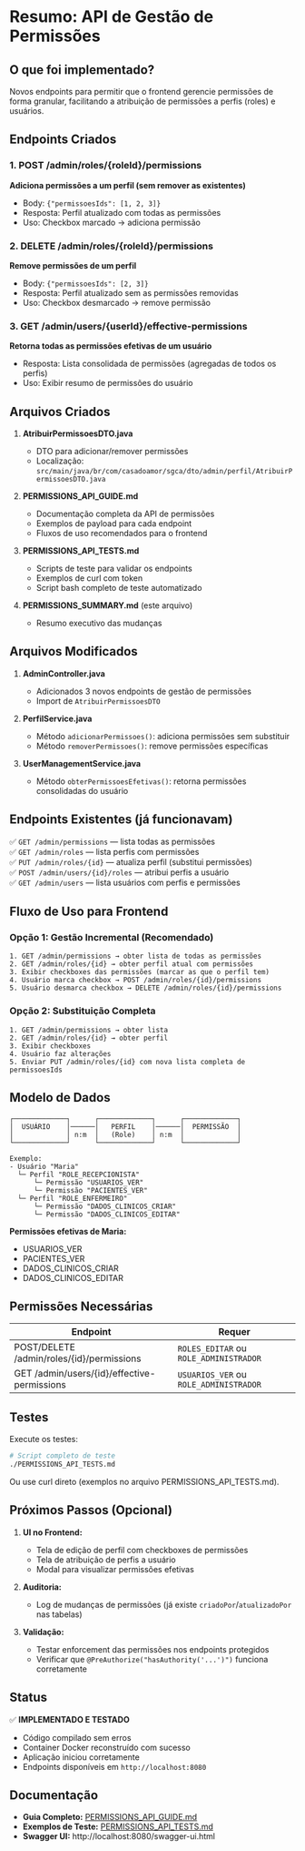 # Resumo: API de Gestão de Permissões

## O que foi implementado?

Novos endpoints para permitir que o frontend gerencie permissões de forma granular, facilitando a atribuição de permissões a perfis (roles) e usuários.

## Endpoints Criados

### 1. POST /admin/roles/{roleId}/permissions
**Adiciona permissões a um perfil (sem remover as existentes)**

- Body: `{"permissoesIds": [1, 2, 3]}`
- Resposta: Perfil atualizado com todas as permissões
- Uso: Checkbox marcado → adiciona permissão

### 2. DELETE /admin/roles/{roleId}/permissions
**Remove permissões de um perfil**

- Body: `{"permissoesIds": [2, 3]}`
- Resposta: Perfil atualizado sem as permissões removidas
- Uso: Checkbox desmarcado → remove permissão

### 3. GET /admin/users/{userId}/effective-permissions
**Retorna todas as permissões efetivas de um usuário**

- Resposta: Lista consolidada de permissões (agregadas de todos os perfis)
- Uso: Exibir resumo de permissões do usuário

## Arquivos Criados

1. **AtribuirPermissoesDTO.java**
   - DTO para adicionar/remover permissões
   - Localização: `src/main/java/br/com/casadoamor/sgca/dto/admin/perfil/AtribuirPermissoesDTO.java`

2. **PERMISSIONS_API_GUIDE.md**
   - Documentação completa da API de permissões
   - Exemplos de payload para cada endpoint
   - Fluxos de uso recomendados para o frontend

3. **PERMISSIONS_API_TESTS.md**
   - Scripts de teste para validar os endpoints
   - Exemplos de curl com token
   - Script bash completo de teste automatizado

4. **PERMISSIONS_SUMMARY.md** (este arquivo)
   - Resumo executivo das mudanças

## Arquivos Modificados

1. **AdminController.java**
   - Adicionados 3 novos endpoints de gestão de permissões
   - Import de `AtribuirPermissoesDTO`

2. **PerfilService.java**
   - Método `adicionarPermissoes()`: adiciona permissões sem substituir
   - Método `removerPermissoes()`: remove permissões específicas

3. **UserManagementService.java**
   - Método `obterPermissoesEfetivas()`: retorna permissões consolidadas do usuário

## Endpoints Existentes (já funcionavam)

✅ `GET /admin/permissions` — lista todas as permissões  
✅ `GET /admin/roles` — lista perfis com permissões  
✅ `PUT /admin/roles/{id}` — atualiza perfil (substitui permissões)  
✅ `POST /admin/users/{id}/roles` — atribui perfis a usuário  
✅ `GET /admin/users` — lista usuários com perfis e permissões

## Fluxo de Uso para Frontend

### Opção 1: Gestão Incremental (Recomendado)

```
1. GET /admin/permissions → obter lista de todas as permissões
2. GET /admin/roles/{id} → obter perfil atual com permissões
3. Exibir checkboxes das permissões (marcar as que o perfil tem)
4. Usuário marca checkbox → POST /admin/roles/{id}/permissions
5. Usuário desmarca checkbox → DELETE /admin/roles/{id}/permissions
```

### Opção 2: Substituição Completa

```
1. GET /admin/permissions → obter lista
2. GET /admin/roles/{id} → obter perfil
3. Exibir checkboxes
4. Usuário faz alterações
5. Enviar PUT /admin/roles/{id} com nova lista completa de permissoesIds
```

## Modelo de Dados

```
┌─────────────┐      ┌─────────────┐      ┌─────────────┐
│  USUÁRIO    │──────│   PERFIL    │──────│  PERMISSÃO  │
│             │ n:m  │   (Role)    │ n:m  │             │
└─────────────┘      └─────────────┘      └─────────────┘

Exemplo:
- Usuário "Maria"
  └─ Perfil "ROLE_RECEPCIONISTA"
      └─ Permissão "USUARIOS_VER"
      └─ Permissão "PACIENTES_VER"
  └─ Perfil "ROLE_ENFERMEIRO"
      └─ Permissão "DADOS_CLINICOS_CRIAR"
      └─ Permissão "DADOS_CLINICOS_EDITAR"
```

**Permissões efetivas de Maria:** 
- USUARIOS_VER
- PACIENTES_VER
- DADOS_CLINICOS_CRIAR
- DADOS_CLINICOS_EDITAR

## Permissões Necessárias

| Endpoint | Requer |
|----------|--------|
| POST/DELETE /admin/roles/{id}/permissions | `ROLES_EDITAR` ou `ROLE_ADMINISTRADOR` |
| GET /admin/users/{id}/effective-permissions | `USUARIOS_VER` ou `ROLE_ADMINISTRADOR` |

## Testes

Execute os testes:
```bash
# Script completo de teste
./PERMISSIONS_API_TESTS.md
```

Ou use curl direto (exemplos no arquivo PERMISSIONS_API_TESTS.md).

## Próximos Passos (Opcional)

1. **UI no Frontend:**
   - Tela de edição de perfil com checkboxes de permissões
   - Tela de atribuição de perfis a usuário
   - Modal para visualizar permissões efetivas

2. **Auditoria:**
   - Log de mudanças de permissões (já existe `criadoPor`/`atualizadoPor` nas tabelas)

3. **Validação:**
   - Testar enforcement das permissões nos endpoints protegidos
   - Verificar que `@PreAuthorize("hasAuthority('...')")` funciona corretamente

## Status

✅ **IMPLEMENTADO E TESTADO**

- Código compilado sem erros
- Container Docker reconstruído com sucesso
- Aplicação iniciou corretamente
- Endpoints disponíveis em `http://localhost:8080`

## Documentação

- **Guia Completo:** [PERMISSIONS_API_GUIDE.md](./PERMISSIONS_API_GUIDE.md)
- **Exemplos de Teste:** [PERMISSIONS_API_TESTS.md](./PERMISSIONS_API_TESTS.md)
- **Swagger UI:** http://localhost:8080/swagger-ui.html
